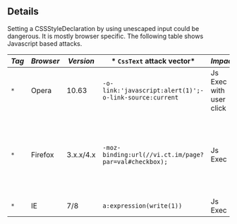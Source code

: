 ## Details
Setting a CSSStyleDeclaration by using unescaped input could be dangerous. It is mostly browser specific. The following table shows Javascript based attacks.

|*Tag* | *Browser* | *Version*  | * `CssText` attack vector* | *Impact* | *Limitations/Notes* |
|------|-----------|------------|----------------------------|----------|---------------------|
| `*`  | Opera  | 10.63 | `-o-link:'javascript:alert(1)';-o-link-source:current` | Js Exec with user click | User Interaction |
| `*` | Firefox | 3.x.x/4.x |  `-moz-binding:url(//vi.ct.im/page?par=val#checkbox);` | Js Exec | only on same site - SOP compliance - so a XML Inj or upload is needed. Content-type: text/xml or application/xml (? - to be confirmed)  |
| `*` | IE | 7/8 |  `a:expression(write(1))` | Js Exec | ?  |
